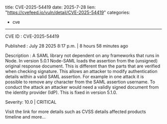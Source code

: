 
title: CVE-2025-54419
date: 2025-7-28
lien: "https://cvefeed.io/vuln/detail/CVE-2025-54419"
categories:
  - cve
---

CVE ID : CVE-2025-54419

Published :  July 28
2025
8:17 p.m. | 8 hours
58 minutes ago

Description : A SAML library not dependent on any frameworks that runs in Node. In version 5.0.1
Node-SAML loads the assertion from the (unsigned) original response document. This is different than the parts that are verified when checking signature. This allows an attacker to modify authentication details within a valid SAML assertion. For example
in one attack it is possible to remove any character from the SAML assertion username. To conduct the attack an attacker would need a validly signed document from the identity provider (IdP). This is fixed in version 5.1.0.

Severity: 10.0 | CRITICAL

Visit the link for more details
such as CVSS details
affected products
timeline
and more...
